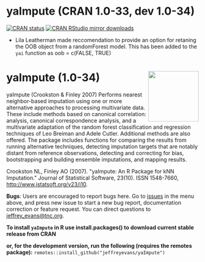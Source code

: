 # yaImpute (CRAN 1.0-33, dev 1.0-34) 
<!-- badges: start -->
[![CRAN
status](http://www.r-pkg.org/badges/version/yaImpute)](https://cran.r-project.org/package=yaImpute)
[![CRAN RStudio mirror
downloads](http://cranlogs.r-pkg.org/badges/grand-total/yaImpute)](https://cran.r-project.org/package=yaImpute)
<!-- badges: end -->

* Lila Leatherman made reccomendation to provide an option for retaning the OOB object from a randomForest model. This has been added to the `yai` function as oob = c(FALSE, TRUE) 

# yaImpute (1.0-34) <img src="man/figures/logo.png" align="right" height="132" />

yaImpute (Crookston & Finley 2007) Performs nearest neighbor-based imputation using one or more 
alternative approaches to processing multivariate data. These include methods based on canonical 
correlation: analysis, canonical correspondence analysis, and a multivariate adaptation 
of the random forest classification and regression techniques of Leo Breiman and Adele 
Cutler. Additional methods are also offered. The package includes functions for 
comparing the results from running alternative techniques, detecting imputation targets 
that are notably distant from reference observations, detecting and correcting 
for bias, bootstrapping and building ensemble imputations, and mapping results.

Crookston NL, Finley AO (2007). "yaImpute: An R Package for kNN Imputation." Journal of Statistical Software, 23(10). 
  ISSN 1548-7660, http://www.jstatsoft.org/v23/i10.  

**Bugs**: Users are encouraged to report bugs here. Go to [issues](https://github.com/jeffreyevans/yaImpute/issues) in the menu above, and press new issue to start a new bug report, documentation correction or feature request. You can direct questions to <jeffrey_evans@tnc.org>.

**To install `yaImpute` in R use install.packages() to download current stable release from CRAN** 

**or, for the development version, run the following (requires the remotes package):**
`remotes::install_github("jeffreyevans/yaImpute")`
